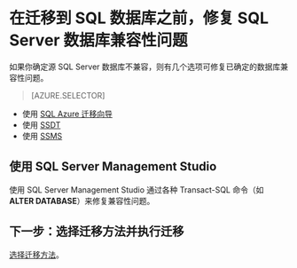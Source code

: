 <properties
   pageTitle="在迁移到 SQL 数据库之前，修复 SQL Server 数据库兼容性问题"
   description="Microsoft Azure SQL 数据库, 数据库迁移, 兼容性, SQL Azure 迁移向导"
   services="sql-database"
   documentationCenter=""
   authors="carlrabeler"
   manager="jeffreyg"
   editor=""/>

<tags
   ms.service="sql-database"
   ms.date="12/17/2015"
   wacn.date="01/15/2016"/>

# 在迁移到 SQL 数据库之前，修复 SQL Server 数据库兼容性问题

如果你确定源 SQL Server 数据库不兼容，则有几个选项可修复已确定的数据库兼容性问题。

> [AZURE.SELECTOR]
- 使用 [SQL Azure 迁移向导](/documentation/articles/sql-database-cloud-migrate-fix-compatibility-issues)
- 使用 [SSDT](/documentation/articles/sql-database-cloud-migrate-fix-compatibility-issues-SSDT)
- 使用 [SSMS](/documentation/articles/sql-database-cloud-migrate-fix-compatibility-issues-SSMS)

## 使用 SQL Server Management Studio

使用 SQL Server Management Studio 通过各种 Transact-SQL 命令（如 **ALTER DATABASE**）来修复兼容性问题。

## 下一步：选择迁移方法并执行迁移

[选择迁移方法](/documentation/articles/sql-database-cloud-migrate/#migrate-a-compatible-sql-server-database-to-sql-database)。

<!---HONumber=Mooncake_0104_2016-->
